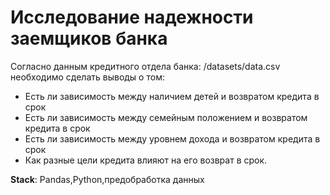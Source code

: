 # Исследование надежности заемщиков банка

Согласно данным кредитного отдела банка: /datasets/data.csv необходимо сделать выводы о том:
* Есть ли зависимость между наличием детей и возвратом кредита в срок
* Есть ли зависимость между семейным положением и возвратом кредита в срок
* Есть ли зависимость между уровнем дохода и возвратом кредита в срок
* Как разные цели кредита влияют на его возврат в срок.

**Stack**: Pandas,Python,предобработка данных
